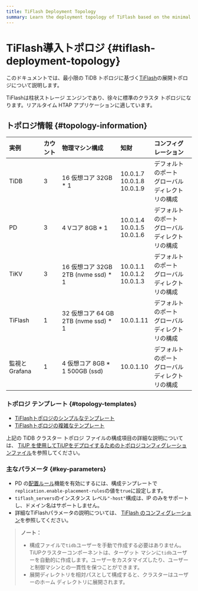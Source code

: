 ```yaml
---
title: TiFlash Deployment Topology
summary: Learn the deployment topology of TiFlash based on the minimal TiDB topology.
---
```


# TiFlash導入トポロジ {#tiflash-deployment-topology}

このドキュメントでは、最小限の TiDB トポロジに基づく[TiFlash](/tiflash/tiflash-overview.md)の展開トポロジについて説明します。

TiFlashは柱状ストレージ エンジンであり、徐々に標準のクラスタ トポロジになります。リアルタイム HTAP アプリケーションに適しています。

## トポロジ情報 {#topology-information}

| 実例         | カウント | 物理マシン構成                          | 知財                                   | コンフィグレーション                    |
| :--------- | :--- | :------------------------------- | :----------------------------------- | :---------------------------- |
| TiDB       | 3    | 16 仮想コア 32GB * 1                 | 10.0.1.7<br/> 10.0.1.8<br/> 10.0.1.9 | デフォルトのポート<br/>グローバル ディレクトリの構成 |
| PD         | 3    | 4 Vコア 8GB * 1                    | 10.0.1.4<br/> 10.0.1.5<br/> 10.0.1.6 | デフォルトのポート<br/>グローバル ディレクトリの構成 |
| TiKV       | 3    | 16 仮想コア 32GB 2TB (nvme ssd) * 1  | 10.0.1.1<br/> 10.0.1.2<br/> 10.0.1.3 | デフォルトのポート<br/>グローバル ディレクトリの構成 |
| TiFlash    | 1    | 32 仮想コア 64 GB 2TB (nvme ssd) * 1 | 10.0.1.11                            | デフォルトのポート<br/>グローバル ディレクトリの構成 |
| 監視とGrafana | 1    | 4 仮想コア 8GB * 1 500GB (ssd)       | 10.0.1.10                            | デフォルトのポート<br/>グローバル ディレクトリの構成 |

### トポロジ テンプレート {#topology-templates}

-   [TiFlashトポロジのシンプルなテンプレート](https://github.com/pingcap/docs/blob/master/config-templates/simple-tiflash.yaml)
-   [TiFlashトポロジの複雑なテンプレート](https://github.com/pingcap/docs/blob/master/config-templates/complex-tiflash.yaml)

上記の TiDB クラスター トポロジ ファイルの構成項目の詳細な説明については、 [TiUP を使用してTiUPをデプロイするためのトポロジコンフィグレーションファイル](/tiup/tiup-cluster-topology-reference.md)を参照してください。

### 主なパラメータ {#key-parameters}

-   PD の[配置ルール](/configure-placement-rules.md)機能を有効にするには、構成テンプレートで`replication.enable-placement-rules`の値を`true`に設定します。
-   `tiflash_servers`のインスタンス レベル`"-host"`構成は、IP のみをサポートし、ドメイン名はサポートしません。
-   詳細なTiFlashパラメータの説明については、 [TiFlash のコンフィグレーション](/tiflash/tiflash-configuration.md)を参照してください。

> **ノート：**
>
> -   構成ファイルで`tidb`ユーザーを手動で作成する必要はありません。 TiUPクラスターコンポーネントは、ターゲット マシンに`tidb`ユーザーを自動的に作成します。ユーザーをカスタマイズしたり、ユーザーと制御マシンとの一貫性を保つことができます。
> -   展開ディレクトリを相対パスとして構成すると、クラスターはユーザーのホーム ディレクトリに展開されます。
